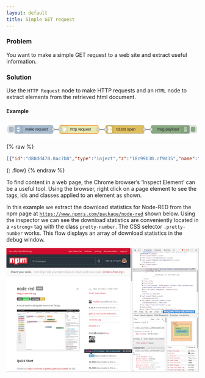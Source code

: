 ```yaml
---
layout: default
title: Simple GET request
---
```


### Problem

You want to make a simple GET request to a web site and extract useful information.

### Solution

Use the <code class="node">HTTP Request</code> node to make HTTP requests and an <code class="node">HTML</code> node to extract elements from the retrieved html document.

#### Example

![](/images/http/http-flow-011.png)

{% raw %}
~~~json
[{"id":"d88dd470.0ac7b8","type":"inject","z":"18c99b30.cf9d35","name":"make request","topic":"","payload":"","payloadType":"date","repeat":"","crontab":"","once":false,"x":130,"y":180,"wires":[["874a3d4e.9b666"]]},{"id":"874a3d4e.9b666","type":"http request","z":"18c99b30.cf9d35","name":"","method":"GET","ret":"txt","url":"https://www.npmjs.com/package/node-red","tls":"","x":294.5,"y":180,"wires":[["90243cc1.87edc"]]},{"id":"7403c68f.21d7c8","type":"debug","z":"18c99b30.cf9d35","name":"","active":true,"console":"false","complete":"false","x":650,"y":180,"wires":[]},{"id":"90243cc1.87edc","type":"html","z":"18c99b30.cf9d35","name":"","property":"","tag":".pretty-number","ret":"text","as":"single","x":471.5,"y":180,"wires":[["7403c68f.21d7c8"]]}]
~~~
{: .flow}
{% endraw %}

To find content in a web page, the Chrome browser’s ‘Inspect Element’ can be a useful tool.  Using the browser, right click on a page element to see the tags, ids and classes applied to an element as shown.

In this example we extract the download statistics for Node-RED from the npm page at [`https://www.npmjs.com/package/node-red`](https://www.npmjs.com/package/node-red) shown below.  Using the inspector we can see the download statistics are conveniently located in a `<strong>` tag with the class `pretty-number`. The CSS selector `.pretty-number` works.  This flow displays an array of download statistics in the debug window.

![](/images/http/http-flow-011-example-page.png)
